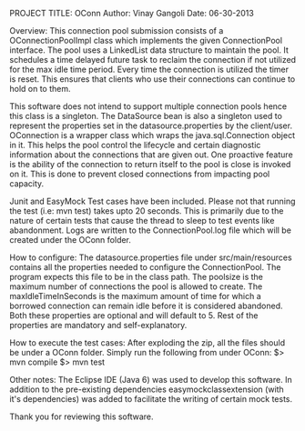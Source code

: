 
PROJECT TITLE: OConn
Author: Vinay Gangoli
Date: 06-30-2013

Overview: 
This connection pool submission consists of a OConnectionPoolImpl class which implements the given ConnectionPool interface.
The pool uses a LinkedList data structure to maintain the pool. It schedules a time delayed future task to reclaim the connection 
if not utilized for the max idle time period. Every time the connection is utilized the timer is reset. This ensures that clients 
who use their connections can continue to hold on to them.

This software does not intend to support multiple connection pools hence this class is a singleton.
The DataSource bean is also a singleton used to represent the properties set in the datasource.properties by the client/user.
OConnection is a wrapper class which wraps the java.sql.Connection object in it. This helps the pool control the lifecycle and
certain diagnostic information about the connections that are given out. One proactive feature is the ability of the connection to return
itself to the pool is close is invoked on it. This is done to prevent closed connections from impacting pool capacity.

Junit and EasyMock Test cases have been included. Please not that running the test (i.e: mvn test) takes  upto 20 seconds.
This is primarily due to the nature of certain tests that cause the thread to sleep to test events like abandonment.
Logs are written to the ConnectionPool.log file which will be created under the OConn folder.



How to configure:
The datasource.properties file under src/main/resources contains all the properties needed to configure the ConnectionPool.
The program expects this file to be in the class path.
The poolsize is the maximum number of connections the pool is allowed to create.
The maxIdleTimeInSeconds is the maximum amount of time for which a borrowed connection can remain idle before it is considered abandoned.
Both these properties are optional and will default to 5.
Rest of the properties are mandatory and self-explanatory.



How to execute the test cases: 
After exploding the zip, all the files should be under a OConn folder.
Simply run the following from under OConn:
$> mvn compile
$> mvn test



Other notes: The Eclipse IDE (Java 6) was used to develop this software. In addition to the pre-existing dependencies easymockclassextension 
(with it's dependencies) was added to facilitate the writing of certain mock tests.

Thank you for reviewing this software.




